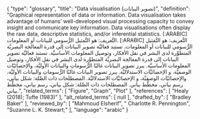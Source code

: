 {
    "type": "glossary",
    "title": "Data visualisation (تصوير البيانات)",
    "definition": "Graphical representation of data or information. Data visualisation takes advantage of humans’ well-developed visual processing capacity to convey insight and communicate key information. Data visualisations often display the raw data, descriptive statistics, and/or inferential statistics. [:ARABIC] التَّعريف: هو التَّمثيل الرُّسومي للبيانات أو المعلومات. [:ARABIC] التَّعريف:  هو التَّمثيل الرُّسومي للبيانات أو المعلومات. تستند فعاليَّة تصوير البيانات إلى قدرة المعالجة البصريَّة المتطوِّرة لدى البشر في نقل الأفكار، وتوصيل المعلومات الأساسيَّة. تستند فعاليَّة تصوير البيانات إلى قدرة المعالجة البصريَّة المتطوِّرة لدى البشر في نقل الأفكار، وتوصيل المعلومات الأساسيَّة. يبرز تصوير البيانات غالبًا الرُّسوماتِ والبيانات الأوليَّة، والإحصائيّات الوصفيَّة، و الإحصائيَّات الاستدلاليَّة. يبرز تصوير البيانات غالبًا الرُّسوماتِ والبيانات الأوليَّة، والإحصائيّات الوصفيَّة، و الإحصائيَّات الاستدلاليَّة. المصطلحات ذات الصِّلة: شكل بياني، رسم بياني، مخطَّط بياني. المصطلحات ذات الصِّلة: شكل بياني، رسم بياني، مخطَّط بياني.",
    "related_terms": [
        "Figure",
        "Graph",
        "Plot"
    ],
    "references": [
        "Healy (2018); Tufte (1983)"
    ],
    "alt_related_terms": [
        null
    ],
    "drafted_by": [
        "Bradley Baker"
    ],
    "reviewed_by": [
        "Mahmoud Elsherif",
        " Charlotte R. Pennington",
        "Suzanne L. K. Stewart;"
    ],
    "language": "arabic"
}